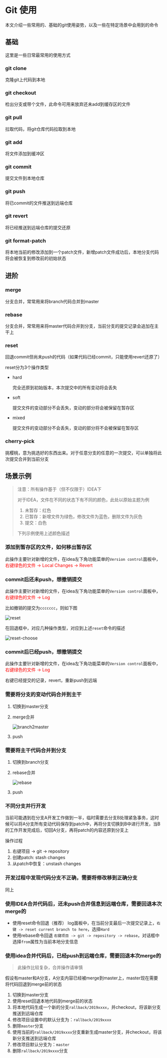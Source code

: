 # Git 使用

本文介绍一些常用的、基础的git使用姿势，以及一些在特定场景中会用到的命令

## 基础

这里是一些日常最常用的使用方式

### git clone 

克隆git上代码到本地

### git checkout

检出分支或带个文件，此命令可用来放弃还未add到缓存区的文件

### git pull

拉取代码，将git仓库代码拉取到本地

### git add

将文件添加到缓冲区

### git commit

提交文件到本地仓库

### git push

将已commit的文件推送到远端仓库

### git revert 

将已经推送到远端仓库的提交还原

### git format-patch

将本地当前的修改添加到一个patch文件，新增patch文件成功后，本地分支代码将会被恢复到修改前的初始状态 

## 进阶

### merge

分支合并，常常用来将branch代码合并到master

### rebase

分支合并，常常用来将master代码合并到分支，当前分支的提交记录会追加在主干上

### reset

回退commit但尚未push的代码（如果代码已经commit，只能使用revert还原了）

reset分为3个操作类型

* hard
  
  完全还原到初始版本，本次提交中的所有变动将会丢失

* soft

  提交文件的变动部分不会丢失，变动的部分将会被保留在暂存区

* mixed
  
  提交文件的变动部分不会丢失，变动的部分将不会被保留在暂存区

### cherry-pick

挑樱桃，意为挑选好的东西出来。对于任意分支的任意的一次提交，可以单独将此次提交合并到当前分支

## 场景示例

> 注意：所有操作基于（但不仅限于）IDEA下
>
> 对于IDEA，文件在不同的状态下有不同的颜色，此处以原始主题为例
>
> 1. 未暂存：红色
> 2. 已暂存：新增文件为绿色，修改文件为蓝色，删除文件为灰色
> 3. 提交：白色
>
> 下列示例使用上述颜色描述

### 添加到暂存区的文件，如何移出暂存区

此操作主要针对新增的文件，在idea左下角功能菜单的`Version control`面板中，<font color='red'>右键绿色的文件 -> Local Changes -> Revert</font>

### commit后还未push，想撤销提交

此操作主要针对新增的文件，在idea左下角功能菜单的`Version control`面板中，<font color='red'>右键绿色的文件 -> Log</font>

比如撤销的提交为`ccccccc`，则如下图

![reset](./reset.png)

在回退框中，对应几种操作类型，对应到上述`reset`命令的描述

![reset-choose](./reset-choose.png)

### commit后已经push，想撤销提交

此操作主要针对新增的文件，在idea左下角功能菜单的`Version control`面板中，<font color='red'>右键绿色的文件 -> Log</font>

右键已经提交的记录，revert，重新push到远端

### 需要将分支的变动代码合并到主干

1. 切换到master分支
2. merge合并

   ![branch2master](./branch2master.jpg)

3. push

### 需要将主干代码合并到分支

1. 切换到branch分支
2. rebase合并

   ![rebase](./rebase.png)

3. push

### 不同分支并行开发

当前可能遇到在分支A开发工作做到一半，临时需要去分支B处理紧急事务，这时候可以将A分支所有变动代码保存到patch中，再将分支切换到B中进行开发，当B的工作开发完成后，切回A分支，再将patch的内容还原到分支上

操作过程

1. 右键项目 -> git -> repository 
2. 创建patch: stash changes
3. 从patch中恢复：unstash changes

### 开发过程中发现代码分支不正确，需要将修改移到正确分支

同上

### 使用IDEA合并代码后，还未push合并信息到远端仓库，需要回退本次merge的

* 使用reset命令回退（推荐）
  log面板中，在当前分支最后一次提交记录上，`右键 -> reset current branch to here`，选择`Hard`
* 使用rebase命令回退
  `右键项目 -> git -> repository -> rebase`，对话框中选择`from`属性为当前本地分支信息

### 使用idea合并代码后，已经push到远端仓库，需要回退本次merge的

> 此操作比较复杂，合并操作请审慎

假设有master和A分支，A分支内容已经被merge到master上，master现在需要将代码回退到merge前的状态

1. 切换到master分支
2. 使用reset回退本地代码到merge前的状态
3. 将本地代码生成一个新的分支`rallback/2019xxxx`，并checkout，将该新分支推送到远端仓库
4. 修改项目设置中的默认分支为：`rallback/2019xxxx`
5. 删除`master`分支
6. 使用当前的`rallback/2019xxxx`分支重新生成master分支，并checkout，将该新分支推送到远端仓库
7. 修改项目默认分支为：`master`
8. 删除`rallback/2019xxxx`分支












